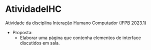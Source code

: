 # AtividadeIHC
Atividade da disciplina Interação Humano Computador (IFPB 2023.1)

- Proposta:
  - Elaborar uma página que contenha elementos de interface discutidos em sala.
